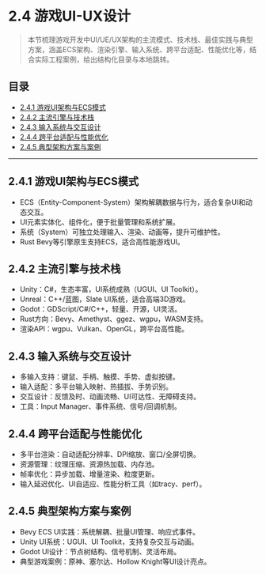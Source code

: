 # 2.4 游戏UI-UX设计

> 本节梳理游戏开发中UI/UE/UX架构的主流模式、技术栈、最佳实践与典型方案，涵盖ECS架构、渲染引擎、输入系统、跨平台适配、性能优化等，结合实际工程案例，给出结构化目录与本地跳转。

## 目录

- [2.4.1 游戏UI架构与ECS模式](#241-游戏ui架构与ecs模式)
- [2.4.2 主流引擎与技术栈](#242-主流引擎与技术栈)
- [2.4.3 输入系统与交互设计](#243-输入系统与交互设计)
- [2.4.4 跨平台适配与性能优化](#244-跨平台适配与性能优化)
- [2.4.5 典型架构方案与案例](#245-典型架构方案与案例)

---

## 2.4.1 游戏UI架构与ECS模式

- ECS（Entity-Component-System）架构解耦数据与行为，适合复杂UI和动态交互。
- UI元素实体化、组件化，便于批量管理和系统扩展。
- 系统（System）可独立处理输入、渲染、动画等，提升可维护性。
- Rust Bevy等引擎原生支持ECS，适合高性能游戏UI。

## 2.4.2 主流引擎与技术栈

- Unity：C#，生态丰富，UI系统成熟（UGUI、UI Toolkit）。
- Unreal：C++/蓝图，Slate UI系统，适合高端3D游戏。
- Godot：GDScript/C#/C++，轻量、开源，UI灵活。
- Rust方向：Bevy、Amethyst、ggez、wgpu，WASM支持。
- 渲染API：wgpu、Vulkan、OpenGL，跨平台高性能。

## 2.4.3 输入系统与交互设计

- 多输入支持：键鼠、手柄、触摸、手势、虚拟按键。
- 输入适配：多平台输入映射、热插拔、手势识别。
- 交互设计：反馈及时、动画流畅、UI可达性、无障碍支持。
- 工具：Input Manager、事件系统、信号/回调机制。

## 2.4.4 跨平台适配与性能优化

- 多平台渲染：自动适配分辨率、DPI缩放、窗口/全屏切换。
- 资源管理：纹理压缩、资源热加载、内存池。
- 帧率优化：异步加载、增量渲染、粒度更新。
- 输入延迟优化、UI自适应、性能分析工具（如tracy、perf）。

## 2.4.5 典型架构方案与案例

- Bevy ECS UI实践：系统解耦、批量UI管理、响应式事件。
- Unity UI系统：UGUI、UI Toolkit，支持复杂交互与动画。
- Godot UI设计：节点树结构、信号机制、灵活布局。
- 典型游戏案例：原神、塞尔达、Hollow Knight等UI设计亮点。
